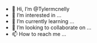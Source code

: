 - 👋 Hi, I’m @Tylermcnelly
- 👀 I’m interested in ...
- 🌱 I’m currently learning ...
- 💞️ I’m looking to collaborate on ...
- 📫 How to reach me ...

<!---
Tylermcnelly/Tylermcnelly is a ✨ special ✨ repository because its `README.md` (this file) appears on your GitHub profile.
You can click the Preview link to take a look at your changes.
--->
